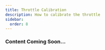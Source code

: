 ```yaml
---
title: Throttle Calibration
description: How to calibrate the throttle
sidebar:
  order: 8
---
```


### Content Coming Soon...
